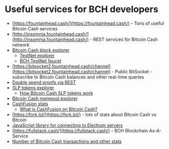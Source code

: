 # Useful services for BCH developers

- [https://fountainhead.cash/](https://fountainhead.cash/) - Tons of useful Bitcoin Cash services
- [http://insomnia.fountainhead.cash/](http://insomnia.fountainhead.cash/) - REST services for Bitcoin Cash network
- [Bitcoin Cash block explorer](https://blockchair.com/bitcoin-cash)
    - [TestNet explorer](https://www.blockchain.com/bch-testnet)
    - [BCH TestNet faucet](https://faucet.fullstack.cash/)
- [https://bitsocket2.fountainhead.cash/channel](https://bitsocket2.fountainhead.cash/channel) - Public BitSocket - subscribe to Bitcoin Cash balances and other real-time queries
- [Double spend proofs via REST](https://dsproof.devops.cash/)
- [SLP tokens explorer](https://simpleledger.info/) 
    - [How Bitcoin Cash SLP tokens work](https://read.cash/@Read.Cash/how-do-slp-tokens-on-bitcoin-cash-work-74805db3)
- [Bitcoin Cash mempool explorer](https://jochen-hoenicke.de/queue/#3,1y) 
- [CashFusion stats](https://stats.devzero.be/#/) 
    - [What is CashFusion on Bitcoin Cash?](https://read.cash/@Read.Cash/cashfusion-on-bitcoin-cash-what-it-is-and-lets-try-to-crack-it-e20462a5)
- [https://fork.lol/](https://fork.lol/) - lots of stats about Bitcoin Cash vs Bitcoin
- [JavaScript library for connecting to Electrum servers](https://read.cash/@JonathanSilverblood/javascript-electrum-library-291a2929)
- [https://fullstack.cash/](https://fullstack.cash/) - BCH Blockchain As-A-Service
- [Number of Bitcoin Cash transactions and other stats](https://bitinfocharts.com/comparison/bitcoin%20cash-transactions.html)